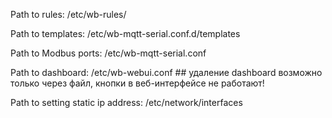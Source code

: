 Path to rules: /etc/wb-rules/

Path to templates: /etc/wb-mqtt-serial.conf.d/templates

Path to Modbus ports: /etc/wb-mqtt-serial.conf

Path to dashboard: /etc/wb-webui.conf ## удаление dashboard возможно только через файл, кнопки в веб-интерфейсе не работают!

Path to setting static ip address: /etc/network/interfaces